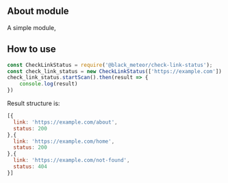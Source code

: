 ## About module
A simple module, 

## How to use
```javascript 
const CheckLinkStatus = require('@black_meteor/check-link-status'); 
const check_link_status = new CheckLinkStatus(['https://example.com']) // Array of your links 
check_link_status.startScan().then(result => { 
    console.log(result) 
}) 
```
Result structure is:
```javascript
[{
  link: 'https://example.com/about',
  status: 200
},{
  link: 'https://example.com/home',
  status: 200
},{
  link: 'https://example.com/not-found',
  status: 404
}]
```

